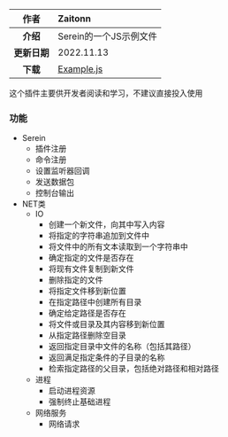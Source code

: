 
|     作者     | Zaitonn                                    |
| :----------: | :----------------------------------------- |
|   **介绍**   | Serein的一个JS示例文件                     |
| **更新日期** | 2022.11.13                                 |
| **下载** | [Example.js](JS/Example/Example.js ':ignore') |

这个插件主要供开发者阅读和学习，不建议直接投入使用

### 功能

- Serein
  - 插件注册
  - 命令注册
  - 设置监听器回调
  - 发送数据包
  - 控制台输出
- NET类
  - IO
    - 创建一个新文件，向其中写入内容
    - 将指定的字符串追加到文件中
    - 将文件中的所有文本读取到一个字符串中
    - 确定指定的文件是否存在
    - 将现有文件复制到新文件
    - 删除指定的文件
    - 将指定文件移到新位置
    - 在指定路径中创建所有目录
    - 确定给定路径是否存在
    - 将文件或目录及其内容移到新位置
    - 从指定路径删除空目录
    - 返回指定目录中文件的名称（包括其路径）
    - 返回满足指定条件的子目录的名称
    - 检索指定路径的父目录，包括绝对路径和相对路径
  - 进程
    - 启动进程资源
    - 强制终止基础进程
  - 网络服务
    - 网络请求
